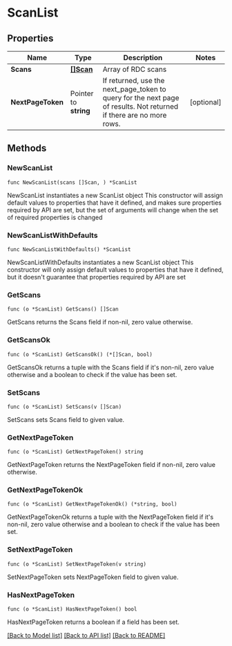 # ScanList

## Properties

Name | Type | Description | Notes
------------ | ------------- | ------------- | -------------
**Scans** | [**[]Scan**](Scan.md) | Array of RDC scans | 
**NextPageToken** | Pointer to **string** | If returned, use the next_page_token to query for the next page of results. Not returned if there are no more rows. | [optional] 

## Methods

### NewScanList

`func NewScanList(scans []Scan, ) *ScanList`

NewScanList instantiates a new ScanList object
This constructor will assign default values to properties that have it defined,
and makes sure properties required by API are set, but the set of arguments
will change when the set of required properties is changed

### NewScanListWithDefaults

`func NewScanListWithDefaults() *ScanList`

NewScanListWithDefaults instantiates a new ScanList object
This constructor will only assign default values to properties that have it defined,
but it doesn't guarantee that properties required by API are set

### GetScans

`func (o *ScanList) GetScans() []Scan`

GetScans returns the Scans field if non-nil, zero value otherwise.

### GetScansOk

`func (o *ScanList) GetScansOk() (*[]Scan, bool)`

GetScansOk returns a tuple with the Scans field if it's non-nil, zero value otherwise
and a boolean to check if the value has been set.

### SetScans

`func (o *ScanList) SetScans(v []Scan)`

SetScans sets Scans field to given value.


### GetNextPageToken

`func (o *ScanList) GetNextPageToken() string`

GetNextPageToken returns the NextPageToken field if non-nil, zero value otherwise.

### GetNextPageTokenOk

`func (o *ScanList) GetNextPageTokenOk() (*string, bool)`

GetNextPageTokenOk returns a tuple with the NextPageToken field if it's non-nil, zero value otherwise
and a boolean to check if the value has been set.

### SetNextPageToken

`func (o *ScanList) SetNextPageToken(v string)`

SetNextPageToken sets NextPageToken field to given value.

### HasNextPageToken

`func (o *ScanList) HasNextPageToken() bool`

HasNextPageToken returns a boolean if a field has been set.


[[Back to Model list]](../README.md#documentation-for-models) [[Back to API list]](../README.md#documentation-for-api-endpoints) [[Back to README]](../README.md)


